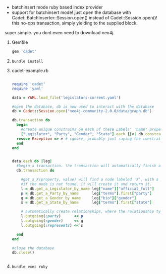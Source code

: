 - batchinsert mode ruby based index provider 
- support for batchinsert mode!
just open the database with Cadet::BatchInserter::Session.open() instead of Cadet::Session.open()!
this no-ops transaction, simply yielding to the supplied block.

super simple. you dont even need to download neo4j.

1. Gemfile

    ```ruby
    gem 'cadet'
    ```
2. ``` bundle install ```
3. cadet-example.rb

    ```ruby

    require 'cadet'
    require 'yaml'
    
    data = YAML.load_file('legislators-current.yaml')

    #open the database, db is now used to interact with the database    
    db = Cadet::Session.open("neo4j-community-2.0.0/data/graph.db")
    
    db.transaction do
      begin
        #create unique constrains on each of these Labels' 'name' property
        ["Legislator", "Party", "Gender", "State"].each {|v| db.constraint v, "name"}
      rescue Exception => e # ignore, probably just saying the constraint already exists
      end
    end
    
    
    data.each do |leg|
      #begin a transaction. the transaction will automatically finish at the end of the provided block
      db.transaction do

        #get_a_X(property, value) will find a node labeled 'X', with a property of key 'property', and value 'value'
        #if the node is not found, it will create it and return it.
        l = db.get_a_Legislator_by_name leg["name"]["official_full"]
        p = db.get_a_Party_by_name      leg["terms"].first["party"]
        g = db.get_a_Gender_by_name     leg["bio"]["gender"]
        s = db.get_a_State_by_name      leg["terms"].first["state"]
    
        # automatically create relationships, where the relationship type is the method's name
        l.outgoing(:party)      << p
        l.outgoing(:gender)     << g
        l.outgoing(:represents) << s
    
      end
    end
    
    #close the database
    db.close()



    ```
4. ```bundle exec ruby```
